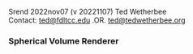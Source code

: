 Srend   2022nov07 (v 20221107)   Ted Wetherbee   
Contact: ted@fdltcc.edu  .OR.  ted@tedwetherbee.org
### Spherical Volume Renderer
